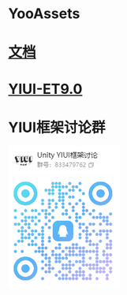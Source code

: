 # YooAssets

# [文档](https://lib9kmxvq7k.feishu.cn/wiki/ES7Gwz4EAiVGKSkotY5cRbTznuh)

# [YIUI-ET9.0](https://github.com/LiShengYang-yiyi/YIUI/tree/YIUI-ET9.0)

# YIUI框架讨论群
![二维码](https://github.com/LiShengYang-yiyi/YIUI/blob/main/Readme/YIUI框架讨论群二维码.png)
